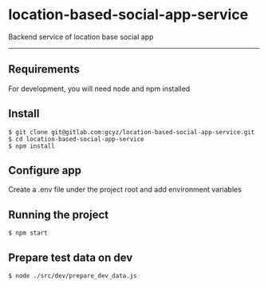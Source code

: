 # location-based-social-app-service

Backend service of location base social app

---
## Requirements

For development, you will need node and npm installed

## Install

    $ git clone git@gitlab.com:gcyz/location-based-social-app-service.git
    $ cd location-based-social-app-service
    $ npm install

## Configure app

Create a .env file under the project root and add environment variables

## Running the project

    $ npm start

## Prepare test data on dev

    $ node ./src/dev/prepare_dev_data.js
